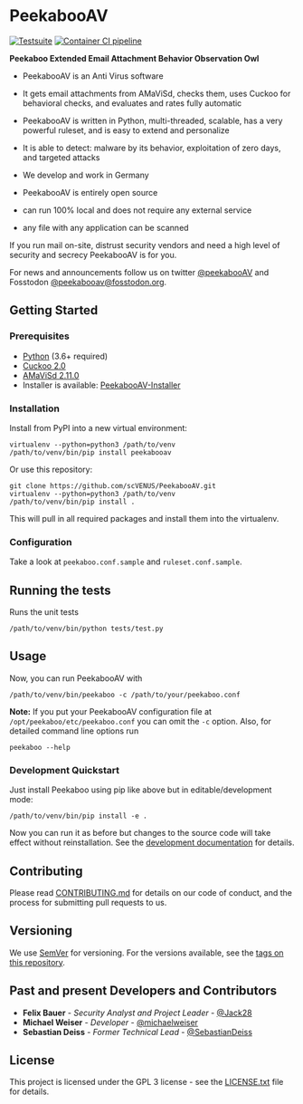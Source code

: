 # PeekabooAV #

[![Testsuite](https://github.com/scVENUS/PeekabooAV/actions/workflows/testsuite.yml/badge.svg)](https://github.com/scVENUS/PeekabooAV/actions/workflows/testsuite.yml)
[![Container CI pipeline](https://github.com/scVENUS/PeekabooAV/actions/workflows/container-ci.yml/badge.svg)](https://github.com/scVENUS/PeekabooAV/actions/workflows/container-ci.yml)

**Peekaboo Extended Email Attachment Behavior Observation Owl**

* PeekabooAV is an Anti Virus software
* It gets email attachments from AMaViSd, checks them, uses Cuckoo for behavioral checks, and evaluates and rates fully automatic
* PeekabooAV is written in Python, multi-threaded, scalable, has a very powerful ruleset, and is easy to extend and personalize
* It is able to detect: malware by its behavior, exploitation of zero days, and targeted attacks

* We develop and work in Germany
* PeekabooAV is entirely open source
* can run 100% local and does not require any external service
* any file with any application can be scanned

If you run mail on-site, distrust security vendors and need a high level of security and secrecy
PeekabooAV is for you.

For news and announcements follow us on twitter [@peekabooAV](https://twitter.com/peekabooav) and
Fosstodon [@peekabooav@fosstodon.org](https://fosstodon.org/@peekabooav).



## Getting Started ##

### Prerequisites ####

* [Python](https://www.python.org/downloads/) (3.6+ required)
* [Cuckoo 2.0](https://github.com/cuckoosandbox/cuckoo)
* [AMaViSd 2.11.0](https://www.ijs.si/software/amavisd/)
* Installer is available: [PeekabooAV-Installer](https://github.com/scVENUS/PeekabooAV-Installer)


### Installation ###

Install from PyPI into a new virtual environment:
```shell
virtualenv --python=python3 /path/to/venv
/path/to/venv/bin/pip install peekabooav
```

Or use this repository:
```shell
git clone https://github.com/scVENUS/PeekabooAV.git
virtualenv --python=python3 /path/to/venv
/path/to/venv/bin/pip install .
```

This will pull in all required packages and install them into the virtualenv.

### Configuration ###
Take a look at ``peekaboo.conf.sample`` and ``ruleset.conf.sample``.


## Running the tests ##

Runs the unit tests
```shell
/path/to/venv/bin/python tests/test.py
```


## Usage ##

Now, you can run PeekabooAV with
```shell
/path/to/venv/bin/peekaboo -c /path/to/your/peekaboo.conf
```

**Note:** If you put your PeekabooAV configuration file at
``/opt/peekaboo/etc/peekaboo.conf`` you can omit the ``-c`` option.
Also, for detailed command line options run
```shell
peekaboo --help
```

### Development Quickstart ###

Just install Peekaboo using pip like above but in editable/development mode:

```shell
/path/to/venv/bin/pip install -e .
```

Now you can run it as before but changes to the source code will take effect
without reinstallation.
See the [development documentation](docs/source/development.rst) for details.

## Contributing ##
Please read [CONTRIBUTING.md](CONTRIBUTING.md) for details on our code of conduct, and the process for submitting pull requests to us.


## Versioning ##

We use [SemVer](http://semver.org/) for versioning. For the versions available,
see the [tags on this repository](https://github.com/scVENUS/PeekabooAV/releases).

## Past and present Developers and Contributors ##

* **Felix Bauer** - *Security Analyst and Project Leader* - [@Jack28](https://github.com/Jack28)
* **Michael Weiser** - *Developer* - [@michaelweiser](https://github.com/michaelweiser)
* **Sebastian Deiss** - *Former Technical Lead* - [@SebastianDeiss](https://github.com/SebastianDeiss)

## License ##

This project is licensed under the GPL 3 license - see the [LICENSE.txt](LICENSE.txt) file for details.
